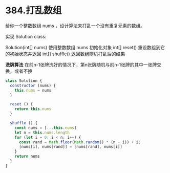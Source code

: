 # 384.打乱数组
给你一个整数数组 nums ，设计算法来打乱一个没有重复元素的数组。

实现 Solution class:

Solution(int[] nums) 使用整数数组 nums 初始化对象
int[] reset() 重设数组到它的初始状态并返回
int[] shuffle() 返回数组随机打乱后的结果


**洗牌算法**
在前n-1张牌洗好的情况下，第n张牌随机与前n-1张牌的其中一张牌交换，或者不换
```js
class Solution {
  constructor (nums) {
    this.nums = nums
  }

  reset () {
    return this.nums
  }

  shuffle () {
    const nums = [...this.nums]
    let n = this.nums.length
    for (let i = 0; i < n; i++) {
      const rand = Math.floor(Math.random() * (n - i)) + i;
      [nums[i], nums[rand]] = [nums[rand], nums[i]]
    }
    return nums
  }
}
```